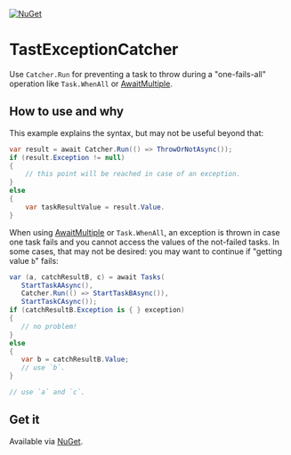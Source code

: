 [![NuGet](https://img.shields.io/nuget/vpre/TaskExceptionCatcher.svg)](https://www.nuget.org/packages/TaskExceptionCatcher)

# TastExceptionCatcher

Use `Catcher.Run` for preventing a task to throw during a "one-fails-all" operation like `Task.WhenAll` or [AwaitMultiple](https://github.com/SymboLinker/AwaitMultiple).


## How to use and why

This example explains the syntax, but may not be useful beyond that:
```cs
var result = await Catcher.Run(() => ThrowOrNotAsync());
if (result.Exception != null)
{
    // this point will be reached in case of an exception.
}
else 
{
    var taskResultValue = result.Value.
}
```

When using [AwaitMultiple](https://www.nuget.org/packages/AwaitMultiple) or `Task.WhenAll`, an exception is thrown in case one task fails and you cannot access the values of the not-failed tasks.
In some cases, that may not be desired: you may want to continue if "getting value `b`" fails:
```cs
var (a, catchResultB, c) = await Tasks(
   StartTaskAAsync(),
   Catcher.Run(() => StartTaskBAsync()),
   StartTaskCAsync());
if (catchResultB.Exception is { } exception)
{
   // no problem!
}
else
{
   var b = catchResultB.Value;
   // use `b`.
}

// use `a` and `c`.
```

## Get it

Available via [NuGet](https://www.nuget.org/packages/TaskExceptionCatcher).
